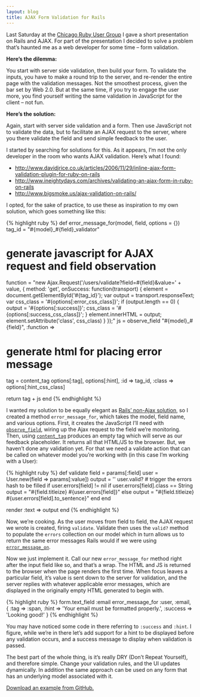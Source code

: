```yaml
---
layout: blog
title: AJAX Form Validation for Rails
---
```

Last Saturday at the [Chicago Ruby User Group][1] I gave a short presentation on Rails and AJAX. For part of the presentation I decided to solve a problem that’s haunted me as a web developer for some time – form validation.

**Here’s the dilemma:**

You start with server side validation, then build your form. To validate the inputs, you have to make a round trip to the server, and re-render the entire page with the validation messages. Not the smoothest process, given the bar set by Web 2.0. But at the same time, if you try to engage the user more, you find yourself writing the same validation in JavaScript for the client – not fun.

**Here’s the solution:**

Again, start with server side validation and a form. Then use JavaScript not to validate the data, but to facilitate an AJAX request to the server, where you there validate the field and send simple feedback to the user.

I started by searching for solutions for this. As it appears, I’m not the only developer in the room who wants AJAX validation. Here’s what I found: 

* <http://www.davidjrice.co.uk/articles/2006/11/29/inline-ajax-form-validation-plugin-for-ruby-on-rails>
* <http://www.ineightydays.com/archives/validating-an-ajax-form-in-ruby-on-rails>
* <http://www.bigsmoke.us/ajax-validation-on-rails/>

I opted, for the sake of practice, to use these as inspiration to my own solution, which goes something like this:

{% highlight ruby %}
def error_message_for(model, field, options = {}) tag_id = "#{model}_#{field}_validator"
  # generate javascript for AJAX request and field observation
  function = "new Ajax.Request('/users/validate?field=#{field}&value=' + value, { method: 'get', onSuccess: function(transport) { element = document.getElementById('#{tag_id}'); var output = transport.responseText; var css_class = '#{options[:error_css_class]}'; if (output.length == 0) { output = '#{options[:success]}'; css_class = '#{options[:success_css_class]}'; } element.innerHTML = output; element.setAttribute('class', css_class) } });"
  js = observe_field "#{model}_#{field}", :function => 
  
  # generate html for placing error message
  tag = content_tag options[:tag], options[:hint], :id => tag_id, :class => options[:hint_css_class]
  
  return tag + js
end
{% endhighlight %}

I wanted my solution to be equally elegant as [Rails’ non-Ajax solution][3], so I created a method <code>error_message_for</code>, which takes the model, field name, and various options. First, it creates the JavaScript I’ll need with [<code>observe_field</code>][4], wiring up the Ajax request to the field we’re monitoring. Then, using [<code>content_tag</code>][5] produces an empty tag which will serve as our feedback placeholder. It returns all that HTML/JS to the browser. But, we haven’t done any validation yet. For that we need a validate action that can be called on whatever model you’re working with (in this case I’m working with a User):

{% highlight ruby %}
def validate
  field = params[:field]
  user = User.new(field => params[:value])
  output = '' user.valid? # trigger the errors hash to be filled
  if user.errors[field] != nil
    if user.errors[field].class == String
      output = "#{field.titleize} #{user.errors[field]}"
    else
      output = "#{field.titleize} #{user.errors[field].to_sentence}"
    end
  end
  
  render :text => output
end
{% endhighlight %}

Now, we’re cooking. As the user moves from field to field, the AJAX request we wrote is created, firing <code>validate</code>. Validate then uses the <code>valid?</code> method to populate the <code>errors</code> collection on our model which in turn allows us to return the same error messages Rails would if we were using [<code>error_message_on</code>][3].

Now we just implement it. Call our new <code>error_message_for</code> method right after the input field like so, and that’s a wrap. The HTML and JS is returned to the browser when the page renders the first time. When focus leaves a particular field, it’s value is sent down to the server for validation, and the server replies with whatever applicable error messages, which are displayed in the originally empty HTML generated to begin with.

{% highlight ruby %}
form.text_field :email
error_message_for :user, :email, { :tag => :span, :hint => 'Your email must be formatted properly.', :success => 'Looking good!' }
{% endhighlight %}

You may have noticed some code in there referring to <code>:success</code> and <code>:hint</code>. I figure, while we’re in there let’s add support for a hint to be displayed before any validation occurs, and a success message to display when validation is passed.

The best part of the whole thing, is it’s really DRY (Don’t Repeat Yourself), and therefore simple. Change your validation rules, and the UI updates dynamically. In addition the same approach can be used on any form that has an underlying model associated with it.

[Download an example from GitHub.](http://github.com/avand/RailsAjaxFormValidationExample/zipball/master)

 [1]: http://chicagoruby.org/
 [2]: http://www.ineightydays.com/archives/validating-an-ajax-form-in-ruby-on-rails
 [3]: http://api.rubyonrails.org/classes/ActionView/Helpers/ActiveRecordHelper.html#M001005
 [4]: http://api.rubyonrails.org/classes/ActionView/Helpers/PrototypeHelper.html#M000966
 [5]: http://api.rubyonrails.org/classes/ActionView/Helpers/TagHelper.html#M001033